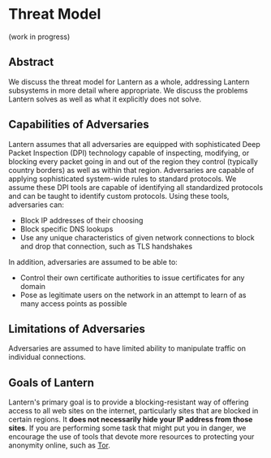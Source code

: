 # Threat Model

(work in progress)


## Abstract

We discuss the threat model for Lantern as a whole, addressing Lantern
subsystems in more detail where appropriate. We discuss the problems Lantern
solves as well as what it explicitly does not solve.


## Capabilities of Adversaries

Lantern assumes that all adversaries are equipped with sophisticated Deep
Packet Inspection (DPI) technology capable of inspecting, modifying, or
blocking every packet going in and out of the region they control (typically
country borders) as well as within that region. Adversaries are capable of
applying sophisticated system-wide rules to standard protocols. We assume these
DPI tools are capable of identifying all standardized protocols and can be
taught to identify custom protocols. Using these tools, adversaries can:

* Block IP addresses of their choosing
* Block specific DNS lookups
* Use any unique characteristics of given network connections to block and drop that connection, such as TLS handshakes

In addition, adversaries are assumed to be able to:

* Control their own certificate authorities to issue certificates for any domain
* Pose as legitimate users on the network in an attempt to learn of as many access points as possible



## Limitations of Adversaries

Adversaries are assumed to have limited ability to manipulate traffic on
individual connections.


## Goals of Lantern

Lantern's primary goal is to provide a blocking-resistant way of offering
access to all web sites on the internet, particularly sites that are blocked in
certain regions. It **does not necessarily hide your IP address from those
sites**. If you are performing some task that might put you in danger, we
encourage the use of tools that devote more resources to protecting your
anonymity online, such as [Tor](http://www.torproject.org).
